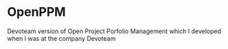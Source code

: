 # OpenPPM
Devoteam version of Open Project Porfolio Management which I developed when I was at the company Devoteam
